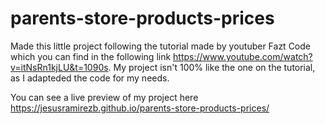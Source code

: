 # parents-store-products-prices
Made this little project following the tutorial made by youtuber Fazt Code which you can find in the following link https://www.youtube.com/watch?v=itNsRn1kjLU&t=1090s. My project isn't 100% like the one on the tutorial, as I adapteded the code for my needs.

You can see a live preview of my project here https://jesusramirezb.github.io/parents-store-products-prices/
